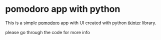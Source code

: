 # pomodoro app with python

This is a simple [pomodoro](https://en.wikipedia.org/wiki/Pomodoro_Technique) app with UI created with python [tkinter](https://tcl.tk/man/tcl8.6/contents.htm) library.

please go through the code for more info
